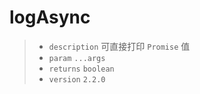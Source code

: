# logAsync

> - `description` 可直接打印 `Promise` 值
> - `param` `...args` 
> - `returns` `boolean`
> - `version` `2.2.0`
